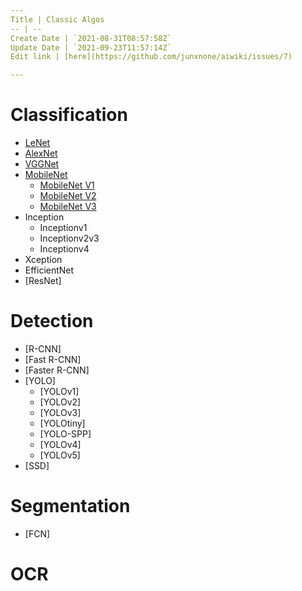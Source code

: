 ```yaml
---
Title | Classic Algos
-- | --
Create Date | `2021-08-31T08:57:58Z`
Update Date | `2021-09-23T11:57:14Z`
Edit link | [here](https://github.com/junxnone/aiwiki/issues/7)

---
```

# Classification

- [LeNet](/LeNet)
- [AlexNet](/AlexNet)
- [VGGNet](/VGGNet)
- [MobileNet](/MobileNet)
  - [MobileNet V1](/MobileNetV1)
  - [MobileNet V2](/MobileNetV2)
  - [MobileNet V3](/MobileNetV3)
- Inception
  - Inceptionv1
  - Inceptionv2v3
  - Inceptionv4
- Xception
- EfficientNet
- [ResNet]


# Detection

- [R-CNN]
- [Fast R-CNN]
- [Faster R-CNN]
- [YOLO]
  - [YOLOv1]
  - [YOLOv2]
  - [YOLOv3]
  - [YOLOtiny]
  - [YOLO-SPP]
  - [YOLOv4]
  - [YOLOv5]
- [SSD]

# Segmentation

- [FCN]

# OCR

